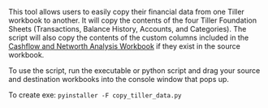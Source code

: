 This tool allows users to easily copy their financial data from one Tiller workbook to another. It will copy the contents of the four Tiller Foundation Sheets (Transactions, Balance History, Accounts, and Categories). The script will also copy the contents of the custom columns included in the [Cashflow and Networth Analysis Workbook](https://jaqkofalltrades.com/posts/cashflow-and-networth-analysis-workbook/) if they exist in the source workbook.

To use the script, run the executable or python script and drag your source and destination workbooks into the console window that pops up.

To create exe:
`pyinstaller -F copy_tiller_data.py`  
